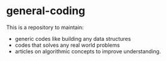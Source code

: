 # general-coding
This is a repository to maintain:
- generic codes like building any data structures
- codes that solves any real world problems
- articles on algorithmic concepts to improve understanding.

